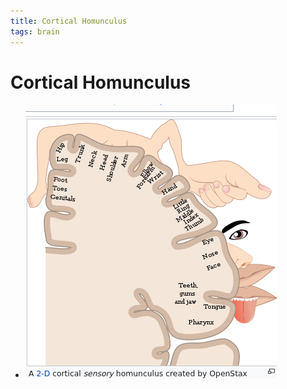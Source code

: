 ```yaml
---
title: Cortical Homunculus
tags: brain
---
```


# Cortical Homunculus
- ![im](assets/Pasted%20Image%2020220509154234.png)

































































































